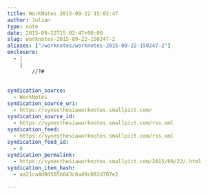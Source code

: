 ```yaml
---
title: WorkNotes 2015-09-22 15:02:47
author: Julian
type: note
date: 2015-09-22T15:02:47+00:00
slug: worknotes-2015-09-22-150247-2 
aliases: ["/worknotes/worknotes-2015-09-22-150247-2"]
enclosure:
  - |
    |
        //?#
        
        
syndication_source:
  - WorkNotes
syndication_source_uri:
  - https://synesthesiaworknotes.smallpict.com/
syndication_source_id:
  - https://synesthesiaworknotes.smallpict.com/rss.xml
syndication_feed:
  - https://synesthesiaworknotes.smallpict.com/rss.xml
syndication_feed_id:
  - 8
syndication_permalink:
  - https://synesthesiaworknotes.smallpict.com/2015/09/22/.html
syndication_item_hash:
  - aa21ca4d0d565b643c6a49c082d707e2

---
```

